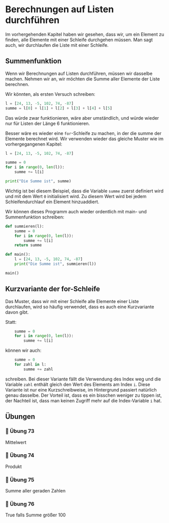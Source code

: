 # Berechnungen auf Listen durchführen

Im vorhergehenden Kapitel haben wir gesehen,
dass wir, um ein Element zu finden, alle Elemente mit einer Schleife durchgehen müssen.
Man sagt auch, wir durchlaufen die Liste mit einer Schleife.

## Summenfunktion

Wenn wir Berechnungen auf Listen durchführen, müssen wir dasselbe machen.
Nehmen wir an, wir möchten die Summe aller Elemente der Liste berechnen.

Wir könnten, als ersten Versuch schreiben:

```python
l = [24, 13, -5, 102, 74, -87]
summe = l[0] + l[1] + l[2] + l[3] + l[4] + l[5]
```

Das würde zwar funktionieren, wäre aber umständlich,
und würde wieder nur für Listen der Länge 6 funktionieren.

Besser wäre es wieder eine `for`-Schleife zu machen,
in der die summe der Elemente berechnet wird.
Wir verwenden wieder das gleiche Muster wie im vorhergegangenen Kapitel:

```python
l = [24, 13, -5, 102, 74, -87]

summe = 0
for i in range(0, len(l)):
    summe += l[i]

print("Die Summe ist", summe)
```

Wichtig ist bei diesem Beispiel, dass die Variable `summe`
zuerst definiert wird und mit dem Wert `0` initialisiert wird.
Zu diesem Wert wird bei jedem Schleifendurchlauf ein Element hinzuaddiert.

Wir können dieses Programm auch wieder ordentlich
mit main- und Summenfunktion schreiben:


```python
def summieren(l):
    summe = 0
    for i in range(0, len(l)):
        summe += l[i]
    return summe

def main():
    l = [24, 13, -5, 102, 74, -87]
    print("Die Summe ist", summieren(l))

main()
```

## Kurzvariante der for-Schleife

Das Muster, dass wir mit einer Schleife alle Elemente
einer Liste durchlaufen, wird so häufig verwendet,
dass es auch eine Kurzvariante davon gibt.

Statt: 
```python
    summe = 0
    for i in range(0, len(l)):
        summe += l[i]
```

können wir auch:

```python
    summe = 0
    for zahl in l:
        summe += zahl
```

schreiben. Bei dieser Variante fällt die Verwendung
des Index weg und die Variable `zahl` enthält gleich
den Wert des Elements am Index `i`.
Diese Variante ist nur eine Kurzschreibweise,
im Hintergrund passiert natürlich genau dasselbe.
Der Vorteil ist, dass es ein bisschen weniger zu tippen ist,
der Nachteil ist, dass man keinen Zugriff mehr auf die Index-Variable `i` hat.



## Übungen

### 📝 Übung 73

Mittelwert

### 📝 Übung 74

Produkt

### 📝 Übung 75

Summe aller geraden Zahlen


### 📝 Übung 76

True falls Summe größer 100





